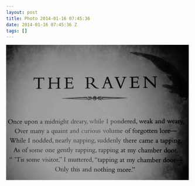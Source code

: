 ```yaml
---
layout: post
title: Photo 2014-01-16 07:45:36
date: 2014-01-16 07:45:36 Z
tags: []
---
```

![](/media/2014/01/73496333444.jpg)
